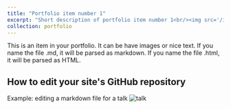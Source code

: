 ```yaml
---
title: "Portfolio item number 1"
excerpt: "Short description of portfolio item number 1<br/><img src='/images/editing-talk.png'>"
collection: portfolio
---
```


This is an item in your portfolio. It can be have images or nice text. If you name the file .md, it will be parsed as markdown. If you name the file .html, it will be parsed as HTML. 

How to edit your site's GitHub repository
------
Example: editing a markdown file for a talk
![talk](/images/editing-talk.png "Magic Gardens")
